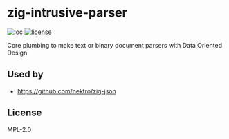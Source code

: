 # zig-intrusive-parser
![loc](https://sloc.xyz/github/nektro/zig-intrusive-parser)
[![license](https://img.shields.io/github/license/nektro/zig-intrusive-parser.svg)](https://github.com/nektro/zig-intrusive-parser/blob/master/LICENSE)

Core plumbing to make text or binary document parsers with Data Oriented Design

## Used by

- https://github.com/nektro/zig-json

## License

MPL-2.0
